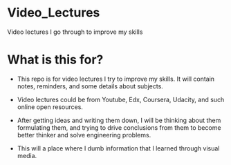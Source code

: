# Video_Lectures
Video lectures I go through to improve my skills

# What is this for? 

- This repo is for video lectures I try to improve my skills. It will contain notes, reminders, and some details about subjects.

- Video lectures could be from Youtube, Edx, Coursera, Udacity, and such online open resources.

- After getting ideas and writing them down, I will be thinking about them formulating them, and trying to drive conclusions from them to become better thinker and solve engineering problems.

- This will a place where I dumb information that I learned through visual media.